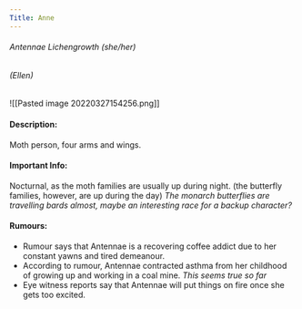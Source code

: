 ```yaml
---
Title: Anne
---
```

###### Antennae Lichengrowth (she/her)
###### (Ellen)
![[Pasted image 20220327154256.png]]

#### Description:
Moth person, four arms and wings.

#### Important Info:
Nocturnal, as the moth families are usually up during night.
(the butterfly families, however, are up during the day)
_The monarch butterflies are travelling bards almost, maybe an interesting race for a backup character?_

#### Rumours:
- Rumour says that Antennae is a recovering coffee addict due to her constant yawns and tired demeanour.
- According to rumour, Antennae contracted asthma from her childhood of growing up and working in a coal mine. _This seems true so far_
- Eye witness reports say that Antennae will put things on fire once she gets too excited.